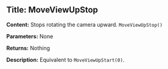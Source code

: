 ## Title: MoveViewUpStop

**Content:**
Stops rotating the camera upward.
`MoveViewUpStop()`

**Parameters:**
None

**Returns:**
Nothing

**Description:**
Equivalent to `MoveViewUpStart(0)`.